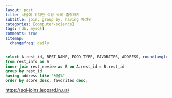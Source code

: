 ```yaml
---
layout: post
title: 서울에 위치한 식당 목록 출력하기
subtitle: join, group by, having 어려워
categories: [computer-science]
tags: [db, mysql]
comments: true
sitemap:
  changefreq: daily
---
```


```sql
select A.rest_id, REST_NAME, FOOD_TYPE, FAVORITES, ADDRESS, round(avg(review_score),2) as score
from rest_info as A
inner join rest_review as B on A.rest_id = B.rest_id
group by rest_id
having address like "서울%"
order by score desc, favorites desc;
```

<https://sql-joins.leopard.in.ua/>